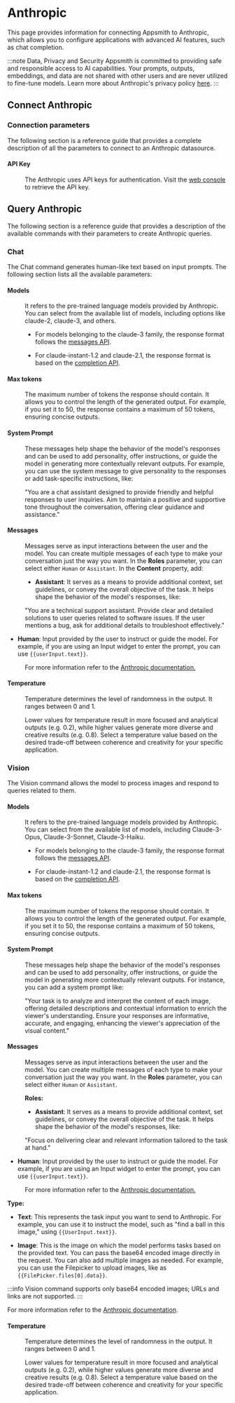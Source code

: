 # Anthropic


This page provides information for connecting Appsmith to Anthropic, which allows you to configure applications with advanced AI features, such as chat completion.


:::note Data, Privacy and Security
Appsmith is committed to providing safe and responsible access to AI capabilities. Your prompts, outputs, embeddings, and data are not shared with other users and are never utilized to fine-tune models. Learn more about Anthropic's privacy policy [here](https://www.anthropic.com/responsible-disclosure-policy).
:::



## Connect Anthropic

<ZoomImage
  src="/img/connect-anthropic.png" 
  alt="Anthropic Datasource"
  caption="Anthropic datasource"
/>

### Connection parameters

The following section is a reference guide that provides a complete description of all the parameters to connect to an Anthropic datasource.


#### API Key

<dd>

The Anthropic uses API keys for authentication. Visit the [web console](https://console.anthropic.com/) to retrieve the API key.

</dd>

## Query Anthropic

The following section is a reference guide that provides a description of the available commands with their parameters to create Anthropic queries.

### Chat

The Chat command generates human-like text based on input prompts. The following section lists all the available parameters:

<ZoomImage
  src="/img/chat_command_ai.png" 
  alt="Anthropic Datasource - chat"
  caption="Anthropic - Chat command"
/>

#### Models

<dd>

It refers to the pre-trained language models provided by Anthropic. You can select from the available list of models, including options like claude-2, claude-3, and others. 

* For models belonging to the claude-3 family, the response format follows the [messages API](https://docs.anthropic.com/claude/reference/messages_post). 

* For claude-instant-1.2 and claude-2.1, the response format is based on the [completion API](https://docs.anthropic.com/claude/reference/complete_post).





</dd>


#### Max tokens


<dd>

The maximum number of tokens the response should contain. It allows you to control the length of the generated output. For example, if you set it to 50, the response contains a maximum of 50 tokens, ensuring concise outputs.

</dd>

#### System Prompt

<dd>

These messages help shape the behavior of the model's responses and can be used to add personality, offer instructions, or guide the model in generating more contextually relevant outputs. For example, you can use the system message to give personality to the responses or add task-specific instructions, like:

 "You are a chat assistant designed to provide friendly and helpful responses to user inquiries. Aim to maintain a positive and supportive tone throughout the conversation, offering clear guidance and assistance."

</dd>

#### Messages

<dd>

Messages serve as input interactions between the user and the model. You can create multiple messages of each type to make your conversation just the way you want. In the **Roles** parameter, you can select either `Human` or `Assistant`. In the **Content** property, add:

* **Assistant**: It serves as a means to provide additional context, set guidelines, or convey the overall objective of the task. It helps shape the behavior of the model's responses, like:

<dd>


 "You are a technical support assistant. Provide clear and detailed solutions to user queries related to software issues. If the user mentions a bug, ask for additional details to troubleshoot effectively."

</dd>

* **Human**: Input provided by the user to instruct or guide the model. For example, if you are using an Input widget to enter the prompt, you can use `{{userInput.text}}`.

<dd>

For more information refer to the [Anthropic documentation.](https://docs.anthropic.com/claude/reference/complete_post)

</dd>


</dd>

#### Temperature

<dd>

 Temperature determines the level of randomness in the output. It ranges between 0 and 1. 

Lower values for temperature result in more focused and analytical outputs (e.g. 0.2), while higher values generate more diverse and creative results (e.g. 0.8). Select a temperature value based on the desired trade-off between coherence and creativity for your specific application.

</dd>


### Vision

The Vision command allows the model to process images and respond to queries related to them.


<ZoomImage
  src="/img/vision_api_.png" 
  alt="Anthropic Datasource - chat"
  caption="Anthropic - Vision command"
/>

#### Models

<dd>

It refers to the pre-trained language models provided by Anthropic. You can select from the available list of models, including Claude-3-Opus, Claude-3-Sonnet, Claude-3-Haiku.

* For models belonging to the claude-3 family, the response format follows the [messages API](https://docs.anthropic.com/claude/reference/messages_post). 

* For claude-instant-1.2 and claude-2.1, the response format is based on the [completion API](https://docs.anthropic.com/claude/reference/complete_post).

</dd>


#### Max tokens


<dd>

The maximum number of tokens the response should contain. It allows you to control the length of the generated output. For example, if you set it to 50, the response contains a maximum of 50 tokens, ensuring concise outputs.

</dd>

#### System Prompt


<dd>

These messages help shape the behavior of the model's responses and can be used to add personality, offer instructions, or guide the model in generating more contextually relevant outputs. For instance, you can add a system prompt like:

 "Your task is to analyze and interpret the content of each image, offering detailed descriptions and contextual information to enrich the viewer's understanding. Ensure your responses are informative, accurate, and engaging, enhancing the viewer's appreciation of the visual content."

</dd>

#### Messages

<dd>

Messages serve as input interactions between the user and the model. You can create multiple messages of each type to make your conversation just the way you want. In the **Roles** parameter, you can select either `Human` or `Assistant`. 

**Roles:**

* **Assistant**: It serves as a means to provide additional context, set guidelines, or convey the overall objective of the task. It helps shape the behavior of the model's responses, like:

<dd>


 "Focus on delivering clear and relevant information tailored to the task at hand."

</dd>

* **Human**: Input provided by the user to instruct or guide the model. For example, if you are using an Input widget to enter the prompt, you can use `{{userInput.text}}`.

<dd>

For more information refer to the [Anthropic documentation.](https://docs.anthropic.com/claude/reference/complete_post)

</dd>

**Type:**

* **Text**: This represents the task input you want to send to Anthropic. For example, you can use it to instruct the model, such as "find a ball in this image," using `{{UserInput.text}}`.

* **Image**: This is the image on which the model performs tasks based on the provided text. You can pass the base64 encoded image directly in the request. You can also add multiple images as needed. For example, you can use the Filepicker to upload images, like as `{{FilePicker.files[0].data}}`.

:::info
Vision command supports only base64 encoded images; URLs and links are not supported.
:::

For more information refer to the [Anthropic documentation](https://docs.anthropic.com/claude/docs/vision).




</dd>



#### Temperature

<dd>

 Temperature determines the level of randomness in the output. It ranges between 0 and 1. 

Lower values for temperature result in more focused and analytical outputs (e.g. 0.2), while higher values generate more diverse and creative results (e.g. 0.8). Select a temperature value based on the desired trade-off between coherence and creativity for your specific application.

</dd>